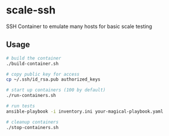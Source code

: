 scale-ssh
=========

SSH Container to emulate many hosts for basic scale testing

Usage
-----

```bash
# build the container
./build-container.sh

# copy public key for access
cp ~/.ssh/id_rsa.pub authorized_keys

# start up containers (100 by default)
./run-containers.sh

# run tests
ansible-playbook -i inventory.ini your-magical-playbook.yaml

# cleanup containers
./stop-containers.sh
```
